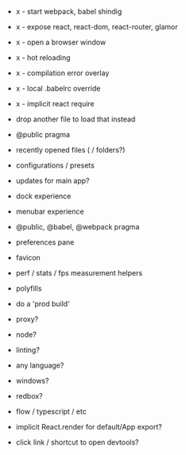 - x - start webpack, babel shindig 
- x - expose react, react-dom, react-router, glamor
- x - open a browser window 
- x - hot reloading
- x - compilation error overlay
- x - local .babelrc override
- x - implicit react require

- drop another file to load that instead 
- @public pragma 
- recently opened files ( / folders?)
- configurations / presets 
- updates for main app?
- dock experience
- menubar experience
- @public, @babel, @webpack pragma
- preferences pane
- favicon
- perf / stats / fps measurement helpers 
- polyfills
- do a 'prod build' 
- proxy?
- node?
- linting?
- any language?
- windows?
- redbox?
- flow / typescript / etc 
- implicit React.render for default/App export?
- click link / shortcut to open devtools?